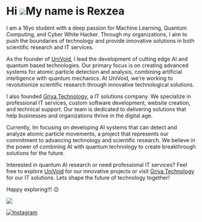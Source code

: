 Hi ![](https://user-images.githubusercontent.com/18350557/176309783-0785949b-9127-417c-8b55-ab5a4333674e.gif)My name is Rexzea
==============================================================================================================================

I am a 16yo student with a deep passion for Machine Learning, Quantum Computing, and Cyber White Hacker. Through my organizations, I aim to push the boundaries of technology and provide innovative solutions in both scientific research and IT services.

As the founder of [UniVoid](https://github.com/IVerse-VDV), I lead the development of cutting edge AI and quantum based technologies. Our primary focus is on creating advanced systems for atomic particle detection and analysis, combining artificial intelligence with quantum mechanics. At UniVoid, we're working to revolutionize scientific research through innovative technological solutions.

I also founded [Griya Technology](https://github.com/Griya-Technology), a IT solutions company. We specialize in professional IT services, custom software development, website creation, and technical support. Our team is dedicated to delivering solutions that help businesses and organizations thrive in the digital age.

Currently, Im focusing on developing AI systems that can detect and analyze atomic particle movements, a project that represents our commitment to advancing technology and scientific research. We believe in the power of combining AI with quantum technology to create breakthrough solutions for the future.

Interested in quantum AI research or need professional IT services? Feel free to explore [UniVoid](https://github.com/IVerse-VDV) for our innovative projects or visit [Griya Technology](https://github.com/Griya-Technology) for our IT solutions. Lets shape the future of technology together!

Happy exploring!!! 😉





![](https://github-readme-stats.vercel.app/api/top-langs/?username=rexzea&theme=ambient_gradient&hide_border=false&include_all_commits=true&count_private=false&layout=compact)


[![Instagram](https://img.shields.io/badge/Instagram-%23E4405F.svg?logo=Instagram&logoColor=white)]([https://instagram.com/alzennora](https://www.instagram.com/alzennora/profilecard/?igsh=Ym8wZHFjcWRxaWhx)) 
<!-- Proudly created with GPRM ( https://gprm.itsvg.in ) -->
